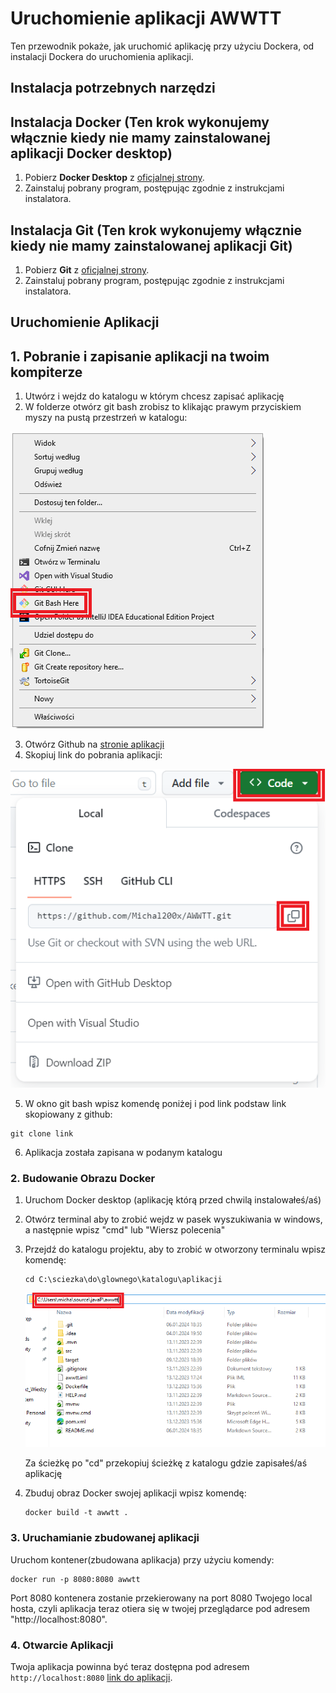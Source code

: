 # Uruchomienie aplikacji AWWTT

Ten przewodnik pokaże, jak uruchomić aplikację przy użyciu Dockera, od instalacji Dockera do uruchomienia aplikacji.

## Instalacja potrzebnych narzędzi

## Instalacja Docker (Ten krok wykonujemy włącznie kiedy nie mamy zainstalowanej aplikacji Docker desktop)

1. Pobierz **Docker Desktop** z [oficjalnej strony](https://www.docker.com/get-started/).
2. Zainstaluj pobrany program, postępując zgodnie z instrukcjami instalatora.

## Instalacja Git (Ten krok wykonujemy włącznie kiedy nie mamy zainstalowanej aplikacji Git)

1. Pobierz **Git** z [oficjalnej strony](https://git-scm.com/downloads).
2. Zainstaluj pobrany program, postępując zgodnie z instrukcjami instalatora.

## Uruchomienie Aplikacji

## 1. Pobranie i zapisanie aplikacji na twoim kompiterze
1. Utwórz i wejdz do katalogu w którym chcesz zapisać aplikację
2. W folderze otwórz git bash zrobisz to klikając prawym przyciskiem myszy na pustą przestrzeń w katalogu:

![readme-png/open-bash.png](readme-png/open-bash.png)

3. Otwórz Github na [stronie aplikacji](https://github.com/Michal200x/AWWTT/tree/master)
4. Skopiuj link do pobrania aplikacji:

![readme-png/copy-github.png](readme-png/copy-github.png)

5. W okno git bash wpisz komendę poniżej i pod link podstaw link skopiowany z github:
```
git clone link
```

6. Aplikacja została zapisana w podanym katalogu

### 2. Budowanie Obrazu Docker
1. Uruchom Docker desktop (aplikację którą przed chwilą instalowałeś/aś)
2. Otwórz terminal aby to zrobić wejdz w pasek wyszukiwania w windows, a następnie wpisz "cmd" lub "Wiersz polecenia"
3. Przejdź do katalogu projektu, aby to zrobić w otworzony terminalu wpisz komendę:
   ```
   cd C:\sciezka\do\glownego\katalogu\aplikacji
   ```
   ![readme-png/copy-path](readme-png/copy-path.png)

   Za ścieżkę po "cd" przekopiuj ścieżkę z katalogu gdzie zapisałeś/aś aplikację

4. Zbuduj obraz Docker swojej aplikacji wpisz komendę:
   ```
   docker build -t awwtt .
   ```

### 3. Uruchamianie zbudowanej aplikacji
Uruchom kontener(zbudowana aplikacja) przy użyciu komendy:
```
docker run -p 8080:8080 awwtt
```
Port 8080 kontenera zostanie przekierowany na port 8080 Twojego local hosta, czyli aplikacja teraz otiera się w twojej przeglądarce pod adresem "http://localhost:8080".

### 4. Otwarcie Aplikacji
Twoja aplikacja powinna być teraz dostępna pod adresem `http://localhost:8080` [link do aplikacji](http://localhost:8080).